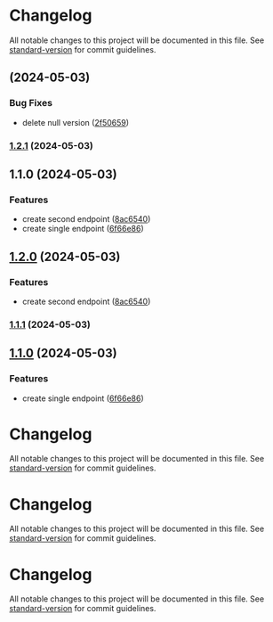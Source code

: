 # Changelog

All notable changes to this project will be documented in this file. See [standard-version](https://github.com/conventional-changelog/standard-version) for commit guidelines.

## [](https://github.com/cahyaamnugraha/standard-version-test/compare/v1.2.1...v) (2024-05-03)


### Bug Fixes

* delete null version ([2f50659](https://github.com/cahyaamnugraha/standard-version-test/commit/2f506598763e30c878960a8bd0fb679c17d43c95))

### [1.2.1](https://github.com/cahyaamnugraha/standard-version-test/compare/v1.2.0...v1.2.1) (2024-05-03)

## 1.1.0 (2024-05-03)


### Features

* create second endpoint ([8ac6540](https://github.com/cahyaamnugraha/standard-version-test/commit/8ac65406642766018fe34eda808ec7c91a7f6057))
* create single endpoint ([6f66e86](https://github.com/cahyaamnugraha/standard-version-test/commit/6f66e86fc59b435a8a6953484b191c4f0aadb129))

## [1.2.0](https://github.com/cahyaamnugraha/standard-version-test/compare/v1.1.1...v1.2.0) (2024-05-03)


### Features

* create second endpoint ([8ac6540](https://github.com/cahyaamnugraha/standard-version-test/commit/8ac65406642766018fe34eda808ec7c91a7f6057))

### [1.1.1](https://github.com/cahyaamnugraha/standard-version-test/compare/v1.1.0...v1.1.1) (2024-05-03)

## [1.1.0](https://github.com/cahyaamnugraha/standard-version-test/compare/v1.1.0-SNAPSHOT...v1.1.0) (2024-05-03)


### Features

* create single endpoint ([6f66e86](https://github.com/cahyaamnugraha/standard-version-test/commit/6f66e86fc59b435a8a6953484b191c4f0aadb129))

# Changelog

All notable changes to this project will be documented in this file. See [standard-version](https://github.com/conventional-changelog/standard-version) for commit guidelines.

# Changelog

All notable changes to this project will be documented in this file. See [standard-version](https://github.com/conventional-changelog/standard-version) for commit guidelines.

# Changelog

All notable changes to this project will be documented in this file. See [standard-version](https://github.com/conventional-changelog/standard-version) for commit guidelines.
